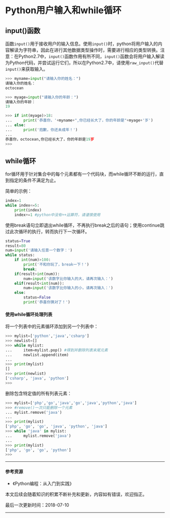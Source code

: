 # Python用户输入和while循环 



## input()函数

函数`input()`用于接收用户的输入信息。使用`input()`时，python将用户输入的内容解读为字符串，因此在进行其他数据类型操作时，需要进行相应的类型转换。注意：在Python2.7中，`input()`函数作用有所不同，`input()`函数会将用户输入解读为Python代码，并尝试运行它们，所以在Python2.7中，请使用`raw_input()`代替`input()`来获取输入。

```python
>>> myname=input("请输入你的姓名：")
请输入你的姓名：
octocean

>>> myage=input("请输入你的年龄：")
请输入你的年龄：
19

>>> if int(myage)>18:
...     print('恭喜你，'+myname+",你已经长大了，你的年龄是"+myage+'岁')
... else:
...     print('抱歉，你还未成年！')
... 
恭喜你，octocean,你已经长大了，你的年龄是19岁
>>> 
```



## while循环

for循环用于针对集合中的每个元素都有一个代码块，而while循环不断的运行，直到指定的条件不满足为止。

简单的示例：

```python
index=1
while index<=5:
    print(index)
    index+=1 #python中没有++运算符，请谨慎使用
```

使用break语句立即退出while循环，不再执行break之后的语句；使用continue跳过此次循环的执行，转而执行下一次循环。

```python
status=True
result=80
num=input('请输入任意一个数字：')
while status:
    if int(num)>100:
        print('不和你玩了，break一下！')
        break;
    if(result>int(num)):
        num=input('该数字比你输入的大，请再次输入：')
    elif(result<int(num)):
        num=input('该数字比你输入的小，请再次输入：')
    else:
        status=False
        print('恭喜你猜对了！')
```

#### 使用while循环处理列表

将一个列表中的元素循环添加到另一个列表中：

```python
>>> mylist=['python','java','csharp']
>>> newlist=[]
>>> while mylist:
...     item=mylist.pop() #得到并删除列表末尾元素
...     newlist.append(item)
... 
>>> print(mylist)
[]
>>> print(newlist)
['csharp', 'java', 'python']
>>> 
```

删除包含特定值的所有列表元素：

```python
>>> mylist=['php','go','java','go','java','python','java']
>>> #remove()一次只能删除一个元素
... mylist.remove('java')
... 
>>> print(mylist)
['php', 'go', 'go', 'java', 'python', 'java']
>>> while 'java' in mylist:
...     mylist.remove('java')
... 
>>> print(mylist)
['php', 'go', 'go', 'python']
>>> 
```





------



#### 参考资源

- 《Python编程：从入门到实践》



本文后续会随着知识的积累不断补充和更新，内容如有错误，欢迎指正。 

最后一次更新时间：2018-07-10



------

